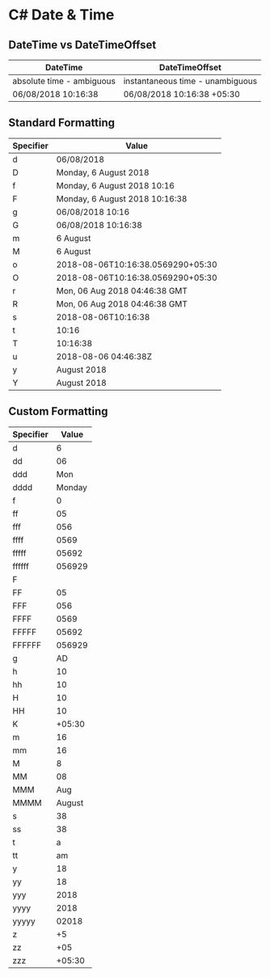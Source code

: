 # C# Date & Time
## DateTime vs DateTimeOffset
| DateTime | DateTimeOffset |
|---|---|
| absolute time - ambiguous | instantaneous time - unambiguous
| 06/08/2018 10:16:38| 06/08/2018 10:16:38 +05:30|

## Standard Formatting
| Specifier | Value |
|---|---|
| d | 06/08/2018 |
| D | Monday, 6 August 2018 |
| f | Monday, 6 August 2018 10:16 |
| F | Monday, 6 August 2018 10:16:38 |
| g | 06/08/2018 10:16 |
| G | 06/08/2018 10:16:38 |
| m | 6 August |
| M | 6 August |
| o | 2018-08-06T10:16:38.0569290+05:30 |
| O | 2018-08-06T10:16:38.0569290+05:30 |
| r | Mon, 06 Aug 2018 04:46:38 GMT |
| R | Mon, 06 Aug 2018 04:46:38 GMT |
| s | 2018-08-06T10:16:38 |
| t | 10:16 |
| T | 10:16:38 |
| u | 2018-08-06 04:46:38Z |
| y | August 2018 |
| Y | August 2018 |

## Custom Formatting
| Specifier | Value |
|---|---|
| d |  6 |
| dd |  06 |
| ddd |  Mon |
| dddd |  Monday |
| f |  0 |
| ff |  05 |
| fff |  056 |
| ffff |  0569 |
| fffff |  05692 |
| ffffff |  056929 |
| F |   |
| FF |  05 |
| FFF |  056 |
| FFFF |  0569 |
| FFFFF |  05692 |
| FFFFFF |  056929 |
| g |  AD |
| h |  10 |
| hh |  10 |
| H |  10 |
| HH |  10 |
| K |  +05:30 |
| m |  16 |
| mm |  16 |
| M |  8 |
| MM |  08 |
| MMM |  Aug |
| MMMM |  August |
| s |  38 |
| ss |  38 |
| t |  a |
| tt |  am |
| y |  18 |
| yy |  18 |
| yyy |  2018 |
| yyyy |  2018 |
| yyyyy |  02018 |
| z |  +5 |
| zz |  +05 |
| zzz |  +05:30 |

